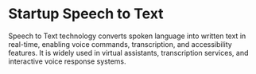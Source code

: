 # Startup Speech to Text

Speech to Text technology converts spoken language into written text in real-time, enabling voice commands, transcription, and accessibility features. It is widely used in virtual assistants, transcription services, and interactive voice response systems.